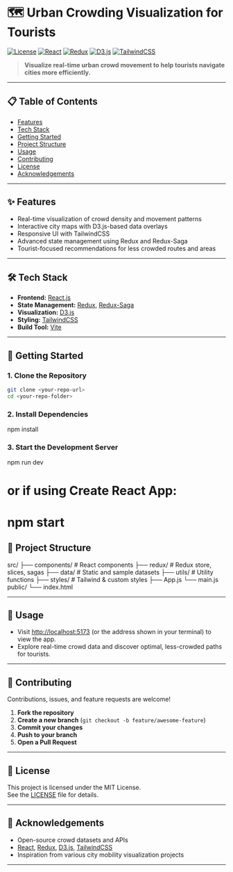 # 🗺️ Urban Crowding Visualization for Tourists

[![License](https://img.shields.io/badge/license-MIT-blue.svg)](LICENSE)
[![React](https://img.shields.io/badge/React-18.x-blue?logo=react)](https://reactjs.org/)
[![Redux](https://img.shields.io/badge/Redux-Toolkit-purple?logo=redux)](https://redux.js.org/)
[![D3.js](https://img.shields.io/badge/D3.js-7.x-orange?logo=d3)](https://d3js.org/)
[![TailwindCSS](https://img.shields.io/badge/TailwindCSS-3.x-06b6d4?logo=tailwindcss)](https://tailwindcss.com/)

> **Visualize real-time urban crowd movement to help tourists navigate cities more efficiently.**

---

## 📋 Table of Contents

- [Features](#features)
- [Tech Stack](#tech-stack)
- [Getting Started](#getting-started)
- [Project Structure](#project-structure)
- [Usage](#usage)
- [Contributing](#contributing)
- [License](#license)
- [Acknowledgements](#acknowledgements)

---

## ✨ Features

- Real-time visualization of crowd density and movement patterns
- Interactive city maps with D3.js-based data overlays
- Responsive UI with TailwindCSS
- Advanced state management using Redux and Redux-Saga
- Tourist-focused recommendations for less crowded routes and areas

---

## 🛠 Tech Stack

- **Frontend:** [React.js](https://reactjs.org/)
- **State Management:** [Redux](https://redux.js.org/), [Redux-Saga](https://redux-saga.js.org/)
- **Visualization:** [D3.js](https://d3js.org/)
- **Styling:** [TailwindCSS](https://tailwindcss.com/)
- **Build Tool:** [Vite](https://vitejs.dev/) <!-- Or Create React App if used instead -->

---

## 🚀 Getting Started

### 1. **Clone the Repository**

```bash
git clone <your-repo-url>
cd <your-repo-folder>
```

### 2. **Install Dependencies**
npm install

### 3. **Start the Development Server**
npm run dev
# or if using Create React App:
# npm start

## 📂 Project Structure

src/
├── components/ # React components
├── redux/ # Redux store, slices, sagas
├── data/ # Static and sample datasets
├── utils/ # Utility functions
├── styles/ # Tailwind & custom styles
├── App.js
└── main.js
public/
└── index.html


---

## 🧭 Usage

- Visit [http://localhost:5173](http://localhost:5173) (or the address shown in your terminal) to view the app.
- Explore real-time crowd data and discover optimal, less-crowded paths for tourists.

---

## 🤝 Contributing

Contributions, issues, and feature requests are welcome!

1. **Fork the repository**
2. **Create a new branch** (`git checkout -b feature/awesome-feature`)
3. **Commit your changes**
4. **Push to your branch**
5. **Open a Pull Request**

---

## 📄 License

This project is licensed under the MIT License.  
See the [LICENSE](LICENSE) file for details.

---

## 🙏 Acknowledgements

- Open-source crowd datasets and APIs
- [React](https://reactjs.org/), [Redux](https://redux.js.org/), [D3.js](https://d3js.org/), [TailwindCSS](https://tailwindcss.com/)
- Inspiration from various city mobility visualization projects

---

